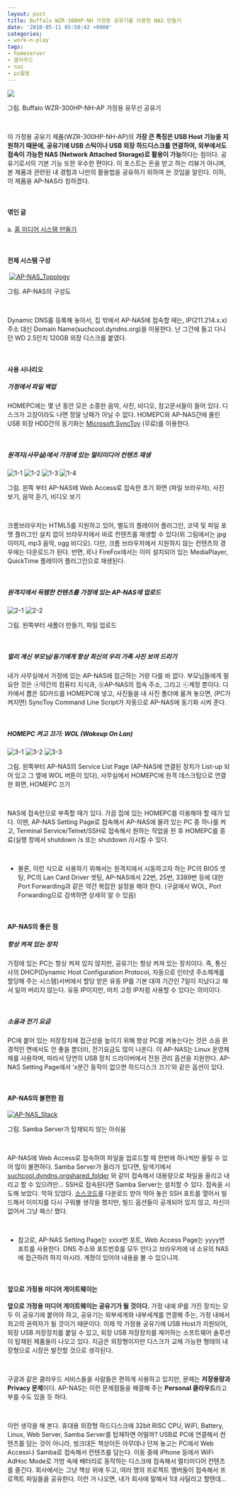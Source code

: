```yaml
---
layout: post
title: Buffalo WZR-300HP-NH 가정용 공유기를 이용한 NAS 만들기
date: '2010-05-11 05:50:42 +0900'
categories:
- work-n-play
tags:
- homeserver
- 클라우드
- nas
- pc활용
---
```


[![](http://localhost:8000/wp-content/uploads/1/cfile29.uf.182889104CDBDDF90CD6EB.jpg)](http://localhost:8000/wp-content/uploads/1/cfile23.uf.122CF6044CDBDDF9444606.jpg) 
  
그림. Buffalo WZR-300HP-NH-AP 가정용 유무선 공유기
  
 
  
이 가정용 공유기 제품(WZR-300HP-NH-AP)의 **가장 큰 특징은 USB Host 기능을 지원하기 때문에, 공유기에 USB 스틱이나 USB 외장 하드디스크를 연결하여, 외부에서도 접속이 가능한 NAS (Network Attached Storage)로 활용이 가능**하다는 점이다. 공유기로서의 기본 기능 또한 우수한 편이다. 이 포스트는 돈을 받고 하는 리뷰가 아니며, 본 제품과 관련된 내 경험과 나만의 활용법을 공유하기 위하여 쓴 것임을 알린다. 이하, 이 제품을 AP-NAS라 칭하겠다.
  
 
  #### 엮인 글
  
a. [홈 미디어 시스템 만들기](http://systemscoaching.kr/162) 
  
 
  #### 전체 시스템 구성
  
 [![AP-NAS_Topology](http://localhost:8000/wp-content/uploads/1/cfile29.uf.127A0D144CE8B5712C0769.png "AP-NAS_Topology")](http://localhost:8000/wp-content/uploads/1/cfile6.uf.184801314CE8B5711B0185.png) 
  
그림. AP-NAS의 구성도 
  
 
  
Dynamic DNS를 등록해 놓아서, 집 밖에서 AP-NAS에 접속할 때는, IP(211.214.x.x) 주소 대신 Domain Name(suchcool.dyndns.org)을 이용한다. 난 그간에 들고 다니던 WD 2.5인치 120GB 외장 디스크를 붙였다.
  
 
  #### 사용 시나리오
  ##### 가정에서 파일 백업
  
HOMEPC에는 몇 년 동안 모은 소중한 음악, 사진, 비디오, 참고문서들이 들어 있다. 디스크가 고장이라도 나면 정말 낭패가 아닐 수 없다. HOMEPC와 AP-NAS간에 물린 USB 외장 HDD간의 동기화는 [Microsoft SyncToy](http://www.microsoft.com/downloads/details.aspx?FamilyID=c26efa36-98e0-4ee9-a7c5-98d0592d8c52&DisplayLang=en) (무료)를 이용한다.
  
 
  ##### 원격지(사무실)에서 가정에 있는 멀티미디어 컨텐츠 재생
  
![1-1](http://localhost:8000/wp-content/uploads/1/cfile25.uf.164C6C314CE8B5712DDBC9.png "1-1") ![1-2](http://localhost:8000/wp-content/uploads/1/cfile30.uf.122EE62E4CE8B57116919A.png "1-2") ![1-3](http://localhost:8000/wp-content/uploads/1/cfile24.uf.1911E4324CE8B572319BB0.png "1-3") ![1-4](http://localhost:8000/wp-content/uploads/1/cfile27.uf.1835722E4CE8B5721416A8.png "1-4") 
  
그림. 왼쪽 부터 AP-NAS에 Web Access로 접속한 초기 화면 (파일 브라우저), 사진 보기, 음악 듣기, 비디오 보기
  
 
  
크롬브라우저는 HTML5를 지원하고 있어, 별도의 플레이어 플러그인, 코덱 및 파일 포맷 플러그인 설치 없이 브라우저에서 바로 컨텐츠를 재생할 수 있다(위 그림에서는 jpg 이미지, mp3 음악, ogg 비디오). 다만, 크롬 브라우저에서 지원하지 않는 컨텐츠의 경우에는 다운로드가 된다. 반면, IE나 FireFox에서는 이미 설치되어 있는 MediaPlayer, QuickTime 플레이어 플러그인으로 재생된다.  
  
 
  ##### 원격지에서 득템한 컨텐츠를 가정에 있는 AP-NAS에 업로드
  
![2-1](http://localhost:8000/wp-content/uploads/1/cfile7.uf.135531124CE8B572586841.png "2-1") ![2-2](http://localhost:8000/wp-content/uploads/1/cfile24.uf.19746F364CE8B572174E28.png "2-2") 
  
그림. 왼쪽부터 새폴더 만들기, 파일 업로드
  
 
  ##### 멀리 계신 부모님/동기에게 항상 최신의 우리 가족 사진 보여 드리기
  
내가 사무실에서 가정에 있는 AP-NAS에 접근하는 거랑 다를 바 없다. 부모님들에게 필요한 것은 ⓐ약간의 컴퓨터 지식과, ⓑAP-NAS의 접속 주소, 그리고 ⓒ계정 뿐이다. 디카에서 뽑은 SD카드를 HOMEPC에 넣고, 사진들을 내 사진 폴더에 옮겨 놓으면, (PC가 켜지면) SyncToy Command Line Script가 자동으로 AP-NAS에 동기화 시켜 준다. 
  
 
  ##### HOMEPC 켜고 끄기: WOL (Wakeup On Lan)
  
![3-1](http://localhost:8000/wp-content/uploads/1/cfile7.uf.195268124CE8B5723C1B29.png "3-1") ![3-2](http://localhost:8000/wp-content/uploads/1/cfile9.uf.14228F2E4CE8B572224810.png "3-2") ![3-3](http://localhost:8000/wp-content/uploads/1/cfile1.uf.1816F2324CE8B5722702B3.png "3-3") 
  
그림. 왼쪽부터 AP-NAS의 Service List Page (AP-NAS에 연결된 장치가 List-up 되어 있고 그 옆에 WOL 버튼이 있다), 사무실에서 HOMEPC에 원격 데스크탑으로 연결한 화면, HOMEPC 끄기
  
 
  
NAS에 접속만으로 부족할 때가 있다. 가끔 집에 있는 HOMEPC를 이용해야 할 때가 있다. 이땐, AP-NAS Setting Page로 접속해서 AP-NAS에 물려 있는 PC 중 하나를 켜고, Terminal Service/Telnet/SSH로 접속해서 원하는 작업을 한 후 HOMEPC를 종료(실행 창에서 shutdown /s 또는 shutdown /i)시킬 수 있다. 
  
 
  
* 물론, 이런 식으로 사용하기 위해서는 원격지에서 시동하고자 하는 PC의 BIOS 셋팅, PC의 Lan Card Driver 셋팅, AP-NAS에서 22번, 25번, 3389번 등에 대한 Port Forwarding과 같은 약간 복잡한 설정을 해야 한다. (구글에서 WOL, Port Forwarding으로 검색하면 상세히 알 수 있음)
  
 
  #### AP-NAS의 좋은 점
  ##### 항상 켜져 있는 장치
  
가정에 있는 PC는 항상 켜져 있지 않지만, 공유기는 항상 켜져 있는 장치이다. 즉, 통신사의 DHCP(Dynamic Host Configuration Protocol, 자동으로 인터넷 주소체계를 할당해 주는 시스템)서버에서 할당 받은 유동 IP를 기본 대여 기간인 7일이 지났다고 해서 잃어 버리지 않는다. 유동 IP이지만, 마치 고정 IP처럼 사용할 수 있다는 의미이다. 
  
 
  ##### 소음과 전기 요금
  
PC에 붙어 있는 저장장치에 접근성을 높이기 위해 항상 PC를 켜놓는다는 것은 소음 환경적인 면에서도 안 좋을 뿐더러, 전기요금도 많이 나온다. 이 AP-NAS는 Linux 운영체제를 사용하며, 따라서 당연히 USB 장치 드라이버에서 전원 관리 옵션을 지원한다. AP-NAS Setting Page에서 ‘x분간 동작이 없으면 하드디스크 끄기’와 같은 옵션이 있다.
  
 
  #### AP-NAS의 불편한 점
  
[![AP-NAS_Stack](http://localhost:8000/wp-content/uploads/1/cfile3.uf.201CFB334CE8B5731C22C3.png "AP-NAS_Stack")](http://localhost:8000/wp-content/uploads/1/cfile1.uf.1950F8014CE8B5739D4AB5.png) 
  
그림. Samba Server가 탑재되지 않는 아쉬움
  
 
  
AP-NAS에 Web Access로 접속하여 파일을 업로드할 때 한번에 하나씩만 올릴 수 있어 많이 불편하다. Samba Server가 올라가 있다면, 탐색기에서 [suchcool.dyndns.orgshared_folder](//%5C%5Csuchcool.dyndns.org%5Cshared_folder) 와 같이 접속해서 대용량으로 파일을 올리고 내리고 할 수 있으려만… SSH로 접속된다면 Samba Server는 설치할 수 있다. 접속을 시도해 보았다. 막혀 있었다. [소스코드](http://opensource.buffalo.jp/gpl_wireless.html)를 다운로드 받아 막아 놓은 SSH 포트를 열어서 빌드해서 이미지를 다시 구워볼 생각을 했지만, 빌드 옵션들이 공개되어 있지 않고, 자신이 없어서 그냥 패스! 했다.
  
 
  
* 참고로, AP-NAS Setting Page는 xxxx번 포트, Web Access Page는 yyyy번 포트를 사용한다. DNS 주소와 포트번호를 모두 안다고 브라우저에 내 소유의 NAS에 접근하려 하지 마시라. 계정이 있어야 내용을 볼 수 있으니까.
  
 
  #### 앞으로 가정용 미디어 게이트웨이는
  
**앞으로 가정용 미디어 게이트웨이는 공유기가 될 것이다.** 가정 내에 IP를 가진 장치는 모두 이 공유기에 붙어야 하고, 공유기는 외부세계와 내부세계를 연결해 주는, 가정 내에서 최고의 권력자가 될 것이기 때문이다. 이제 막 가정용 공유기에 USB Host가 지원되어, 외장 USB 저장장치를 붙일 수 있고, 외장 USB 저장장치를 제어하는 소프트웨어 솔루션이 탑재된 제품들이 나오고 있다. 지금은 외장형이지만 디스크가 교체 가능한 형태의 내장형으로 시장은 발전할 것으로 생각된다.
  
 
  
구글과 같은 클라우드 서비스들을 사람들은 편하게 사용하고 있지만, 문제는 **저장용량과 Privacy 문제**이다. AP-NAS는 이런 문제점들을 해결해 주는 **Personal 클라우드**라고 부를 수도 있을 듯 하다.
  
 
  
이런 생각을 해 본다. 휴대용 외장형 하드디스크에 32bit RISC CPU, WiFI, Battery, Linux, Web Server, Samba Server를 탑재하면 어떨까? USB로 PC에 연결해서 컨텐츠를 담는 것이 아니라, 씽크대든 책상이든 아무데나 던져 놓고는 PC에서 Web Access나 Samba로 접속해서 컨텐츠를 담는다. 이동 중에 iPhone 등에서 WiFi AdHoc Mode로 가방 속에 배터리로 동작하는 디스크에 접속해서 멀티미디어 컨텐츠를 즐긴다. 회사에서는 그냥 책상 위에 두고, 여러 명의 프로젝트 멤버들이 접속해서 프로젝트 파일들을 공유한다. 이런 거 나오면, 내가 회사에 말해서 1대 사달라고 할텐데…
